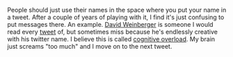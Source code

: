 People should just use their names in the space where you put your name in a tweet. After a couple of years of playing with it, I find it's just confusing to put messages there. An example.  <a href="https://twitter.com/dweinberger">David Weinberger</a> is someone I would read every <a href="http://scripting.com/images/2019/11/22/tweetexample.png">tweet</a> of, but sometimes miss because he's endlessly creative with his twitter name. I believe this is called <a href="https://www.teachingenglish.org.uk/article/cognitive-overload">cognitive overload</a>. My brain just screams "too much" and I move on to the next tweet.
